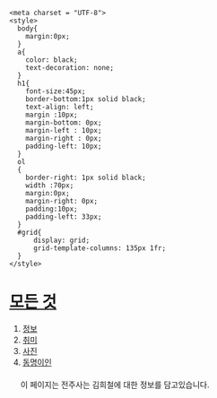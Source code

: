 <!DOCTYPE html>
<html>
  <head>
    <title>모든것</title>

    <meta charset = "UTF-8">
    <style>
      body{
        margin:0px;
      }
      a{
        color: black;
        text-decoration: none;
      }
      h1{
        font-size:45px;
        border-bottom:1px solid black;
        text-align: left;
        margin :10px;
        margin-bottom: 0px;
        margin-left : 10px;
        margin-right : 0px;
        padding-left: 10px;
      }
      ol
      {
        border-right: 1px solid black;
        width :70px;
        margin:0px;
        margin-right: 0px;
        padding:10px;
        padding-left: 33px;
      }
      #grid{
          display: grid;
          grid-template-columns: 135px 1fr;
      } 
    </style>
  </head>
  <body>
    <h1><a href="">모든 것</a></h1>
    <div id="grid">
    <ol>
      <li><a href="info.html"class="saw">정보</a></li>
      <li><a href="hby.html" class="saw" active id="active">취미</a></li>
      <li><a href="pht.html">사진</a></li>   
      <li><a href="https://search.naver.com/search.naver?sm=top_hty&fbm=1&ie=utf8&query=%EA%B9%80%ED%9D%AC%EC%B2%A0" target="_blank" title="김희철 네이버 검색">동명이인</a></li>
    </ol>
    </div>
    <p style="margin:20px" ></style>이 페이지는 전주사는 김희철에 대한 정보를 담고있습니다.
  </body>
</html>

